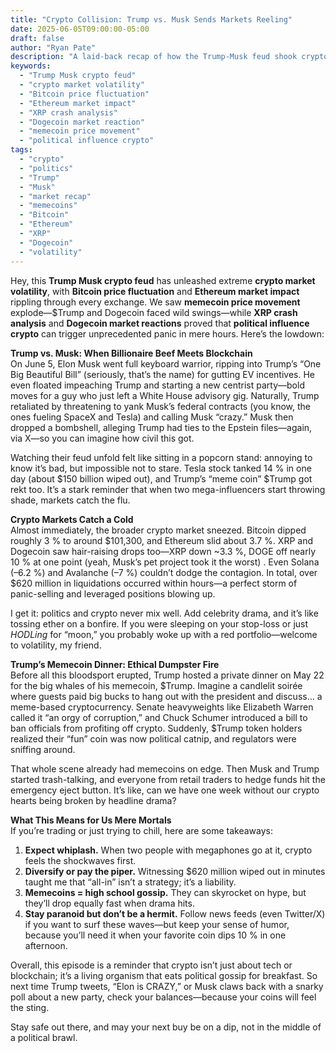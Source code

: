 ```yaml
---
title: "Crypto Collision: Trump vs. Musk Sends Markets Reeling"
date: 2025-06-05T09:00:00-05:00
draft: false
author: "Ryan Pate"
description: "A laid-back recap of how the Trump-Musk feud shook crypto markets over the past couple days."
keywords:
  - "Trump Musk crypto feud"
  - "crypto market volatility"
  - "Bitcoin price fluctuation"
  - "Ethereum market impact"
  - "XRP crash analysis"
  - "Dogecoin market reaction"
  - "memecoin price movement"
  - "political influence crypto"
tags:
  - "crypto"
  - "politics"
  - "Trump"
  - "Musk"
  - "market recap"
  - "memecoins"
  - "Bitcoin"
  - "Ethereum"
  - "XRP"
  - "Dogecoin"
  - "volatility"
---
```



Hey, this **Trump Musk crypto feud** has unleashed extreme **crypto market volatility**, with **Bitcoin price fluctuation** and **Ethereum market impact** rippling through every exchange. We saw **memecoin price movement** explode—$Trump and Dogecoin faced wild swings—while **XRP crash analysis** and **Dogecoin market reactions** proved that **political influence crypto** can trigger unprecedented panic in mere hours. Here’s the lowdown:

**Trump vs. Musk: When Billionaire Beef Meets Blockchain**  
On June 5, Elon Musk went full keyboard warrior, ripping into Trump’s “One Big Beautiful Bill” (seriously, that’s the name) for gutting EV incentives. He even floated impeaching Trump and starting a new centrist party—bold moves for a guy who just left a White House advisory gig. Naturally, Trump retaliated by threatening to yank Musk’s federal contracts (you know, the ones fueling SpaceX and Tesla) and calling Musk “crazy.” Musk then dropped a bombshell, alleging Trump had ties to the Epstein files—again, via X—so you can imagine how civil this got.

Watching their feud unfold felt like sitting in a popcorn stand: annoying to know it’s bad, but impossible not to stare. Tesla stock tanked 14 % in one day (about \$150 billion wiped out), and Trump’s “meme coin” \$Trump got rekt too. It’s a stark reminder that when two mega-influencers start throwing shade, markets catch the flu.

**Crypto Markets Catch a Cold**  
Almost immediately, the broader crypto market sneezed. Bitcoin dipped roughly 3 % to around \$101,300, and Ethereum slid about 3.7 %. XRP and Dogecoin saw hair-raising drops too—XRP down ~3.3 %, DOGE off nearly 10 % at one point (yeah, Musk’s pet project took it the worst) . Even Solana (–6.2 %) and Avalanche (–7 %) couldn’t dodge the contagion. In total, over \$620 million in liquidations occurred within hours—a perfect storm of panic-selling and leveraged positions blowing up.

I get it: politics and crypto never mix well. Add celebrity drama, and it’s like tossing ether on a bonfire. If you were sleeping on your stop-loss or just *HODLing* for “moon,” you probably woke up with a red portfolio—welcome to volatility, my friend.

**Trump’s Memecoin Dinner: Ethical Dumpster Fire**  
Before all this bloodsport erupted, Trump hosted a private dinner on May 22 for the big whales of his memecoin, \$Trump. Imagine a candlelit soirée where guests paid big bucks to hang out with the president and discuss… a meme-based cryptocurrency. Senate heavyweights like Elizabeth Warren called it “an orgy of corruption,” and Chuck Schumer introduced a bill to ban officials from profiting off crypto. Suddenly, \$Trump token holders realized their “fun” coin was now political catnip, and regulators were sniffing around.

That whole scene already had memecoins on edge. Then Musk and Trump started trash-talking, and everyone from retail traders to hedge funds hit the emergency eject button. It’s like, can we have one week without our crypto hearts being broken by headline drama?

**What This Means for Us Mere Mortals**  
If you’re trading or just trying to chill, here are some takeaways:

1.  **Expect whiplash.** When two people with megaphones go at it, crypto feels the shockwaves first.  
2.  **Diversify or pay the piper.** Witnessing \$620 million wiped out in minutes taught me that “all-in” isn’t a strategy; it’s a liability.  
3.  **Memecoins = high school gossip.** They can skyrocket on hype, but they’ll drop equally fast when drama hits.  
4.  **Stay paranoid but don’t be a hermit.** Follow news feeds (even Twitter/X) if you want to surf these waves—but keep your sense of humor, because you’ll need it when your favorite coin dips 10 % in one afternoon.

Overall, this episode is a reminder that crypto isn’t just about tech or blockchain; it’s a living organism that eats political gossip for breakfast. So next time Trump tweets, “Elon is CRAZY,” or Musk claws back with a snarky poll about a new party, check your balances—because your coins will feel the sting.  

Stay safe out there, and may your next buy be on a dip, not in the middle of a political brawl.